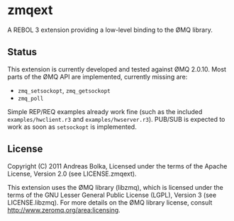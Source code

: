 zmqext
======

A REBOL 3 extension providing a low-level binding to the ØMQ library.


Status
------

This extension is currently developed and tested against ØMQ 2.0.10. Most parts of the ØMQ API are implemented, currently missing are:

- `zmq_setsockopt`, `zmq_getsockopt`
- `zmq_poll`

Simple REP/REQ examples already work fine (such as the included
`examples/hwclient.r3` and `examples/hwserver.r3`). PUB/SUB is expected to work
as soon as `setsockopt` is implemented.


License
-------

Copyright (C) 2011 Andreas Bolka, Licensed under the terms of the Apache
License, Version 2.0 (see LICENSE.zmqext).

This extension uses the ØMQ library (libzmq), which is licensed under the terms
of the GNU Lesser General Public License (LGPL), Version 3 (see
LICENSE.libzmq). For more details on the ØMQ library license, consult
http://www.zeromq.org/area:licensing.
